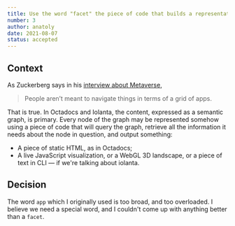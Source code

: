 ```yaml
---
title: Use the word "facet" the piece of code that builds a representation of a semantic network
number: 3
author: anatoly
date: 2021-08-07
status: accepted
---
```


## Context

As Zuckerberg says in his [interview about Metaverse](https://www.theverge.com/22588022/mark-zuckerberg-facebook-ceo-metaverse-interview), 

> People aren’t meant to navigate things in terms of a grid of apps.

That is true. In Octadocs and Iolanta, the content, expressed as a semantic graph, is primary. Every node of the graph may be represented somehow using a piece of code that will query the graph, retrieve all the information it needs about the node in question, and output something:

- A piece of static HTML, as in Octadocs;
- A live JavaScript visualization, or a WebGL 3D landscape, or a piece of text in CLI — if we're talking about iolanta.

## Decision

The word `app` which I originally used is too broad, and too overloaded. I believe we need a special word, and I couldn't come up with anything better than a `facet`.
